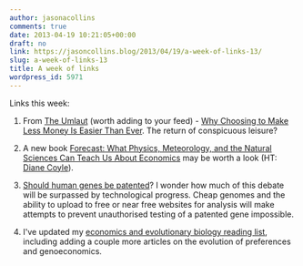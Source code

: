 ```yaml
---
author: jasonacollins
comments: true
date: 2013-04-19 10:21:05+00:00
draft: no
link: https://jasoncollins.blog/2013/04/19/a-week-of-links-13/
slug: a-week-of-links-13
title: A week of links
wordpress_id: 5971
---
```


Links this week:



	
  1. From [The Umlaut](http://theumlaut.com/) (worth adding to your feed) - [Why Choosing to Make Less Money Is Easier Than Ever](http://theumlaut.com/2013/04/18/why-choosing-to-make-less-money-is-easier-than-ever/). The return of conspicuous leisure?

	
  2. A new book [Forecast: What Physics, Meteorology, and the Natural Sciences Can Teach Us About Economics](http://www.amazon.com/gp/product/1608198510/ref=as_li_ss_tl?ie=UTF8&camp=1789&creative=390957&creativeASIN=1608198510&linkCode=as2&tag=evolvieconom-20) may be worth a look (HT: [Diane Coyle](http://www.enlightenmenteconomics.com/blog/index.php/2013/04/does-economics-need-more-physics-envy/)).

	
  3. [Should human genes be patented](http://bleedingheartlibertarians.com/2013/04/patents-property-and-genes)? I wonder how much of this debate will be surpassed by technological progress. Cheap genomes and the ability to upload to free or near free websites for analysis will make attempts to prevent unauthorised testing of a patented gene impossible.

	
  4. I've updated my [economics and evolutionary biology reading list](https://jasoncollins.blog/economics-and-evolutionary-biology-reading-list/), including adding a couple more articles on the evolution of preferences and genoeconomics.


